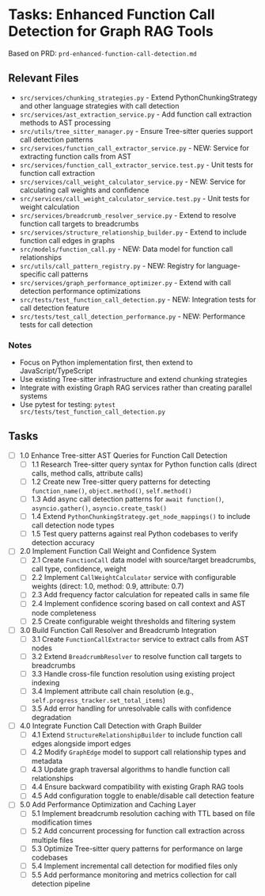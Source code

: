 # Tasks: Enhanced Function Call Detection for Graph RAG Tools

Based on PRD: `prd-enhanced-function-call-detection.md`

## Relevant Files

- `src/services/chunking_strategies.py` - Extend PythonChunkingStrategy and other language strategies with call detection
- `src/services/ast_extraction_service.py` - Add function call extraction methods to AST processing
- `src/utils/tree_sitter_manager.py` - Ensure Tree-sitter queries support call detection patterns
- `src/services/function_call_extractor_service.py` - NEW: Service for extracting function calls from AST
- `src/services/function_call_extractor_service.test.py` - Unit tests for function call extraction
- `src/services/call_weight_calculator_service.py` - NEW: Service for calculating call weights and confidence
- `src/services/call_weight_calculator_service.test.py` - Unit tests for weight calculation
- `src/services/breadcrumb_resolver_service.py` - Extend to resolve function call targets to breadcrumbs
- `src/services/structure_relationship_builder.py` - Extend to include function call edges in graphs
- `src/models/function_call.py` - NEW: Data model for function call relationships
- `src/utils/call_pattern_registry.py` - NEW: Registry for language-specific call patterns
- `src/services/graph_performance_optimizer.py` - Extend with call detection performance optimizations
- `src/tests/test_function_call_detection.py` - NEW: Integration tests for call detection feature
- `src/tests/test_call_detection_performance.py` - NEW: Performance tests for call detection

### Notes

- Focus on Python implementation first, then extend to JavaScript/TypeScript
- Use existing Tree-sitter infrastructure and extend chunking strategies
- Integrate with existing Graph RAG services rather than creating parallel systems
- Use pytest for testing: `pytest src/tests/test_function_call_detection.py`

## Tasks

- [ ] 1.0 Enhance Tree-sitter AST Queries for Function Call Detection
  - [ ] 1.1 Research Tree-sitter query syntax for Python function calls (direct calls, method calls, attribute calls)
  - [ ] 1.2 Create new Tree-sitter query patterns for detecting `function_name()`, `object.method()`, `self.method()`
  - [ ] 1.3 Add async call detection patterns for `await function()`, `asyncio.gather()`, `asyncio.create_task()`
  - [ ] 1.4 Extend `PythonChunkingStrategy.get_node_mappings()` to include call detection node types
  - [ ] 1.5 Test query patterns against real Python codebases to verify detection accuracy

- [ ] 2.0 Implement Function Call Weight and Confidence System
  - [ ] 2.1 Create `FunctionCall` data model with source/target breadcrumbs, call type, confidence, weight
  - [ ] 2.2 Implement `CallWeightCalculator` service with configurable weights (direct: 1.0, method: 0.9, attribute: 0.7)
  - [ ] 2.3 Add frequency factor calculation for repeated calls in same file
  - [ ] 2.4 Implement confidence scoring based on call context and AST node completeness
  - [ ] 2.5 Create configurable weight thresholds and filtering system

- [ ] 3.0 Build Function Call Resolver and Breadcrumb Integration
  - [ ] 3.1 Create `FunctionCallExtractor` service to extract calls from AST nodes
  - [ ] 3.2 Extend `BreadcrumbResolver` to resolve function call targets to breadcrumbs
  - [ ] 3.3 Handle cross-file function resolution using existing project indexing
  - [ ] 3.4 Implement attribute call chain resolution (e.g., `self.progress_tracker.set_total_items`)
  - [ ] 3.5 Add error handling for unresolvable calls with confidence degradation

- [ ] 4.0 Integrate Function Call Detection with Graph Builder
  - [ ] 4.1 Extend `StructureRelationshipBuilder` to include function call edges alongside import edges
  - [ ] 4.2 Modify `GraphEdge` model to support call relationship types and metadata
  - [ ] 4.3 Update graph traversal algorithms to handle function call relationships
  - [ ] 4.4 Ensure backward compatibility with existing Graph RAG tools
  - [ ] 4.5 Add configuration toggle to enable/disable call detection feature

- [ ] 5.0 Add Performance Optimization and Caching Layer
  - [ ] 5.1 Implement breadcrumb resolution caching with TTL based on file modification times
  - [ ] 5.2 Add concurrent processing for function call extraction across multiple files
  - [ ] 5.3 Optimize Tree-sitter query patterns for performance on large codebases
  - [ ] 5.4 Implement incremental call detection for modified files only
  - [ ] 5.5 Add performance monitoring and metrics collection for call detection pipeline
